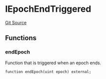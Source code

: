 # IEpochEndTriggered
[Git Source](https://github.com/FloorDAO/floor-v2/blob/445b96358cc205e432e359914c1681c0f44048b0/src/interfaces/utils/EpochEndTriggered.sol)


## Functions
### endEpoch

Function that is triggered when an epoch ends.


```solidity
function endEpoch(uint epoch) external;
```

